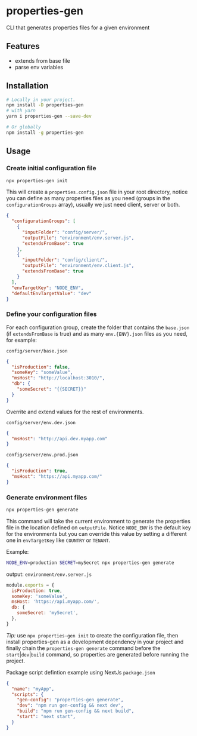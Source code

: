 # properties-gen

CLI that generates properties files for a given environment

## Features

- extends from base file
- parse env variables

## Installation

```bash
# Locally in your project.
npm install -D properties-gen
# with yarn
yarn i properties-gen --save-dev

# Or globally
npm install -g properties-gen
```

## Usage

### Create initial configuration file

```bash
npx properties-gen init
```

This will create a `properties.config.json` file in your root directory, notice you can define as many properties files as you need (groups in the `configurationGroups` array), usually we just need client, server or both.

```json
{
  "configurationGroups": [
    {
      "inputFolder": "config/server/",
      "outputFile": "environment/env.server.js",
      "extendsFromBase": true
    },
    {
      "inputFolder": "config/client/",
      "outputFile": "environment/env.client.js",
      "extendsFromBase": true
    }
  ],
  "envTargetKey": "NODE_ENV",
  "defaultEnvTargetValue": "dev"
}
```

### Define your configuration files

For each configuration group, create the folder that contains the `base.json` (if `extendsFromBase` is true) and as many `env.{ENV}.json` files as you need, for example:

`config/server/base.json`

```json
{
  "isProduction": false,
  "someKey": "someValue",
  "msHost": "http://localhost:3010/",
  "db": {
    "someSecret": "{{SECRET}}"
  }
}
```

Overrite and extend values for the rest of environments.

`config/server/env.dev.json`

```json
{
  "msHost": "http://api.dev.myapp.com"
}
```

`config/server/env.prod.json`

```json
{
  "isProduction": true,
  "msHost": "https://api.myapp.com/"
}
```

### Generate environment files

```bash
npx properties-gen generate
```

This command will take the current environment to generate the properties file in the location defined on `outputFile`. Notice `NODE_ENV` is the default key for the environments but you can override this value by setting a different one in `envTargetKey` like `COUNTRY` or `TENANT`.

Example:

```bash
NODE_ENV=production SECRET=mySecret npx properties-gen generate
```

output: `environment/env.server.js`

```js
module.exports = {
  isProduction: true,
  someKey: 'someValue',
  msHost: 'https://api.myapp.com/',
  db: {
    someSecret: 'mySecret',
  },
}
```

_Tip:_ use `npx properties-gen init` to create the configuration file, then install properties-gen as a development dependency in your project and finally chain the `properties-gen generate` command before the `start`|`dev`|`build` command, so properties are generated before running the project.


Package script defintion example using NextJs
`package.json`
```json
{
  "name": "myApp",
  "scripts": {
    "gen-config": "properties-gen generate",
    "dev": "npm run gen-config && next dev",
    "build": "npm run gen-config && next build",
    "start": "next start",
  }
}

```